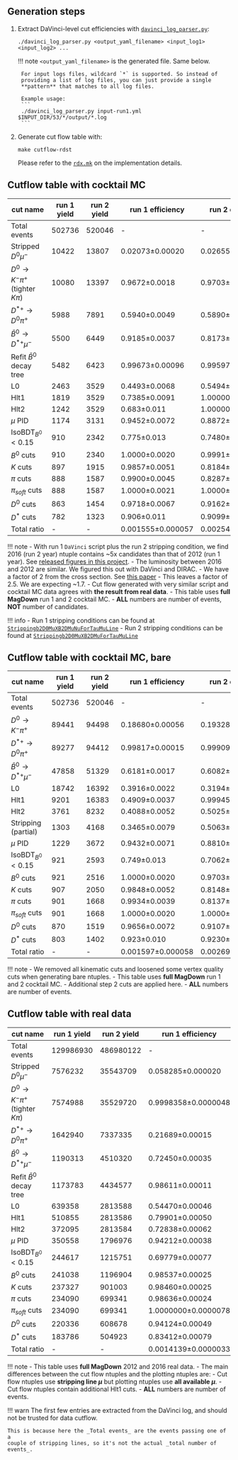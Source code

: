 ## Generation steps

1. Extract DaVinci-level cut efficiencies with [`davinci_log_parser.py`](https://github.com/umd-lhcb/lhcb-ntuples-gen/blob/master/scripts/davinci_log_parser.py):
    ```
    ./davinci_log_parser.py <output_yaml_filename> <input_log1> <input_log2> ...
    ```

    !!! note
        `<output_yaml_filename>` is the generated file. Same below.

        For input logs files, wildcard `*` is supported. So instead of
        providing a list of log files, you can just provide a single
        **pattern** that matches to all log files.

        Example usage:
        ```
        ./davinci_log_parser.py input-run1.yml $INPUT_DIR/53/*/output/*.log
        ```

2. Generate cut flow table with:
    ```
    make cutflow-rdst
    ```
    Please refer to the [`rdx.mk`](https://github.com/umd-lhcb/lhcb-ntuples-gen/blob/master/postprocess/make/rdx.mk) on the implementation details.


## Cutflow table with cocktail MC

| cut name                                     | run 1 yield   | run 2 yield   | run 1 efficiency   | run 2 efficiency   | double ratio   |
|----------------------------------------------|---------------|---------------|--------------------|--------------------|----------------|
| Total events                                 | 502736        | 520046        | -                  | -                  | -              |
| Stripped $D^0 \mu^-$                         | 10422         | 13807         | 0.02073±0.00020    | 0.02655±0.00022    | 1.281±0.016    |
| $D^0 \rightarrow K^- \pi^+$ (tighter $K\pi$) | 10080         | 13397         | 0.9672±0.0018      | 0.9703±0.0015      | 1.0032±0.0025  |
| $D^{*+} \rightarrow D^0 \pi^+$               | 5988          | 7891          | 0.5940±0.0049      | 0.5890±0.0043      | 0.992±0.011    |
| $\bar{B}^0 \rightarrow D^{*+} \mu^-$         | 5500          | 6449          | 0.9185±0.0037      | 0.8173±0.0044      | 0.8898±0.0060  |
| Refit $\bar{B}^0$ decay tree                 | 5482          | 6423          | 0.99673±0.00096    | 0.99597±0.00095    | 0.9992±0.0014  |
| L0                                           | 2463          | 3529          | 0.4493±0.0068      | 0.5494±0.0063      | 1.223±0.023    |
| Hlt1                                         | 1819          | 3529          | 0.7385±0.0091      | 1.00000±0.00052    | 1.354±0.017    |
| Hlt2                                         | 1242          | 3529          | 0.683±0.011        | 1.00000±0.00052    | 1.465±0.024    |
| $\mu$ PID                                    | 1174          | 3131          | 0.9452±0.0072      | 0.8872±0.0055      | 0.9386±0.0093  |
| $\text{IsoBDT}_{B^0} < 0.15$                 | 910           | 2342          | 0.775±0.013        | 0.7480±0.0080      | 0.965±0.019    |
| $B^0$ cuts                                   | 910           | 2340          | 1.0000±0.0020      | 0.9991±0.0011      | 0.9991±0.0023  |
| $K$ cuts                                     | 897           | 1915          | 0.9857±0.0051      | 0.8184±0.0083      | 0.8302±0.0094  |
| $\pi$ cuts                                   | 888           | 1587          | 0.9900±0.0045      | 0.8287±0.0090      | 0.8371±0.0099  |
| $\pi_{soft}$ cuts                            | 888           | 1587          | 1.0000±0.0021      | 1.0000±0.0012      | 1.0000±0.0024  |
| $D^0$ cuts                                   | 863           | 1454          | 0.9718±0.0067      | 0.9162±0.0075      | 0.943±0.010    |
| $D^*$ cuts                                   | 782           | 1323          | 0.906±0.011        | 0.9099±0.0081      | 1.004±0.015    |
| Total ratio                                  | -             | -             | 0.001555±0.000057  | 0.002544±0.000071  | 1.636±0.076    |

!!! note
    - With run 1 `DaVinci` script plus the run 2 stripping condition, we find
      2016 (run 2 year) ntuple contains ~5x candidates than that of 2012 (run 1
      year). See [released figures in this project](https://github.com/umd-lhcb/RDRDstRun2AnalysisPreservation/releases/latest).
    - The luminosity between 2016 and 2012 are similar. We figured this out with DaVinci and DIRAC.
    - We have a factor of 2 from the cross section. See [this paper](https://arxiv.org/pdf/1612.05140.pdf)
    - This leaves a factor of 2.5. We are expecting ~1.7.
    - Cut flow generated with very similar script and cocktail MC data agrees
      with **the result from real data**.
    - This table uses **full MagDown** run 1 and 2 cocktail MC.
    - **ALL** numbers are number of events, **NOT** number of candidates.

!!! info
    - Run 1 stripping conditions can be found at [`Strippingb2D0MuXB2DMuNuForTauMuLine`](http://lhcbdoc.web.cern.ch/lhcbdoc/stripping/config/stripping21/semileptonic/strippingb2d0muxb2dmunufortaumuline.html)
    - Run 2 stripping conditions can be found at [`Strippingb2D0MuXB2DMuForTauMuLine`](http://lhcbdoc.web.cern.ch/lhcbdoc/stripping/config/stripping28r2/semileptonic/strippingb2d0muxb2dmufortaumuline.html)


## Cutflow table with cocktail MC, bare

| cut name                             | run 1 yield   | run 2 yield   | run 1 efficiency   | run 2 efficiency   | double ratio    |
|--------------------------------------|---------------|---------------|--------------------|--------------------|-----------------|
| Total events                         | 502736        | 520046        | -                  | -                  | -               |
| $D^0 \rightarrow K^- \pi^+$          | 89441         | 94498         | 0.18680±0.00056    | 0.19328±0.00056    | 1.0347±0.0043   |
| $D^{*+} \rightarrow D^0 \pi^+$       | 89277         | 94412         | 0.99817±0.00015    | 0.99909±0.00011    | 1.00093±0.00019 |
| $\bar{B}^0 \rightarrow D^{*+} \mu^-$ | 47858         | 51329         | 0.6181±0.0017      | 0.6082±0.0017      | 0.9840±0.0039   |
| L0                                   | 18742         | 16392         | 0.3916±0.0022      | 0.3194±0.0021      | 0.8155±0.0070   |
| Hlt1                                 | 9201          | 16383         | 0.4909±0.0037      | 0.99945±0.00025    | 2.036±0.015     |
| Hlt2                                 | 3761          | 8232          | 0.4088±0.0052      | 0.5025±0.0039      | 1.229±0.018     |
| Stripping (partial)                  | 1303          | 4168          | 0.3465±0.0079      | 0.5063±0.0055      | 1.461±0.037     |
| $\mu$ PID                            | 1229          | 3672          | 0.9432±0.0071      | 0.8810±0.0052      | 0.9340±0.0090   |
| $\text{IsoBDT}_{B^0} < 0.15$         | 921           | 2593          | 0.749±0.013        | 0.7062±0.0077      | 0.942±0.019     |
| $B^0$ cuts                           | 921           | 2516          | 1.0000±0.0020      | 0.9703±0.0037      | 0.9703±0.0042   |
| $K$ cuts                             | 907           | 2050          | 0.9848±0.0052      | 0.8148±0.0080      | 0.8274±0.0092   |
| $\pi$ cuts                           | 901           | 1668          | 0.9934±0.0039      | 0.8137±0.0090      | 0.8191±0.0096   |
| $\pi_{soft}$ cuts                    | 901           | 1668          | 1.0000±0.0020      | 1.0000±0.0011      | 1.0000±0.0023   |
| $D^0$ cuts                           | 870           | 1519          | 0.9656±0.0072      | 0.9107±0.0075      | 0.943±0.010     |
| $D^*$ cuts                           | 803           | 1402          | 0.923±0.010        | 0.9230±0.0074      | 1.000±0.014     |
| Total ratio                          | -             | -             | 0.001597±0.000058  | 0.002696±0.000073  | 1.688±0.077     |

!!! note
    - We removed all kinematic cuts and loosened some vertex quality cuts when generating bare ntuples.
    - This table uses **full MagDown** run 1 and 2 cocktail MC.
    - Additional step 2 cuts are applied here.
    - **ALL** numbers are number of events.


## Cutflow table with real data

| cut name                                     | run 1 yield   | run 2 yield   | run 1 efficiency    | run 2 efficiency      | double ratio        |
|----------------------------------------------|---------------|---------------|---------------------|-----------------------|---------------------|
| Total events                                 | 129986930     | 486980122     | -                   | -                     | -                   |
| Stripped $D^0 \mu^-$                         | 7576232       | 35543709      | 0.058285±0.000020   | 0.072988±0.000012     | 1.25227±0.00048     |
| $D^0 \rightarrow K^- \pi^+$ (tighter $K\pi$) | 7574988       | 35529720      | 0.9998358±0.0000048 | 0.9996064±0.0000033   | 0.9997706±0.0000058 |
| $D^{*+} \rightarrow D^0 \pi^+$               | 1642940       | 7337335       | 0.21689±0.00015     | 0.206513±0.000068     | 0.95215±0.00072     |
| $\bar{B}^0 \rightarrow D^{*+} \mu^-$         | 1190313       | 4510320       | 0.72450±0.00035     | 0.61471±0.00018       | 0.84846±0.00048     |
| Refit $\bar{B}^0$ decay tree                 | 1173783       | 4434577       | 0.98611±0.00011     | 0.983207±0.000060     | 0.99705±0.00012     |
| L0                                           | 639358        | 2813588       | 0.54470±0.00046     | 0.63447±0.00023       | 1.1648±0.0011       |
| Hlt1                                         | 510855        | 2813586       | 0.79901±0.00050     | 0.99999929±0.00000093 | 1.25154±0.00078     |
| Hlt2                                         | 372095        | 2813584       | 0.72838±0.00062     | 0.99999929±0.00000093 | 1.3729±0.0012       |
| $\mu$ PID                                    | 350558        | 1796976       | 0.94212±0.00038     | 0.63868±0.00029       | 0.67792±0.00041     |
| $\text{IsoBDT}_{B^0} < 0.15$                 | 244617        | 1215751       | 0.69779±0.00077     | 0.67655±0.00035       | 0.9696±0.0012       |
| $B^0$ cuts                                   | 241038        | 1196904       | 0.98537±0.00025     | 0.98450±0.00011       | 0.99912±0.00027     |
| $K$ cuts                                     | 237327        | 901003        | 0.98460±0.00025     | 0.75278±0.00039       | 0.76455±0.00044     |
| $\pi$ cuts                                   | 234090        | 699341        | 0.98636±0.00024     | 0.77618±0.00044       | 0.78691±0.00048     |
| $\pi_{soft}$ cuts                            | 234090        | 699341        | 1.0000000±0.0000078 | 1.0000000±0.0000026   | 1.0000000±0.0000083 |
| $D^0$ cuts                                   | 220336        | 608678        | 0.94124±0.00049     | 0.87036±0.00040       | 0.92469±0.00064     |
| $D^*$ cuts                                   | 183786        | 504923        | 0.83412±0.00079     | 0.82954±0.00048       | 0.9945±0.0011       |
| Total ratio                                  | -             | -             | 0.0014139±0.0000033 | 0.0010368±0.0000015   | 0.7333±0.0020       |

!!! note
    - This table uses **full MagDown** 2012 and 2016 real data.
    - The main differences between the cut flow ntuples and the plotting
      ntuples are:
      - Cut flow ntuples use **stripping line $\mu$** but plotting ntuples use
        **all available $\mu$**.
      - Cut flow ntuples contain additional Hlt1 cuts.
    - **ALL** numbers are number of events.

!!! warn
    The first few entries are extracted from the DaVinci log, and should not be
    trusted for data cutflow.

    This is because here the _Total events_ are the events passing one of a
    couple of stripping lines, so it's not the actual _total number of events_.
